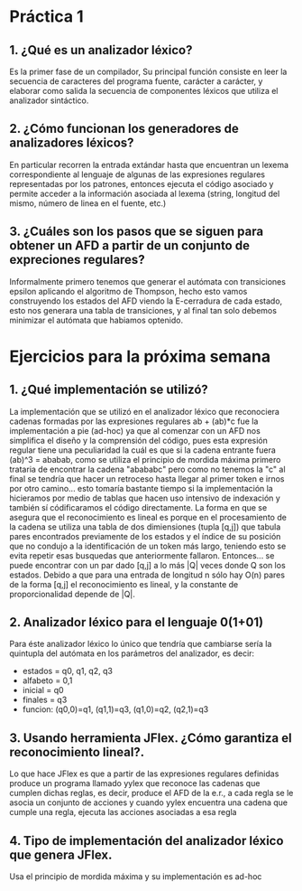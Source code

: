# Práctica 1

## 1. ¿Qué es un analizador léxico?
  Es la primer fase de un compilador, Su  principal  función  consiste  en  leer  la  secuencia  de caracteres  del  programa  fuente,  carácter  a  carácter,  y  elaborar  como  salida  la  secuencia  de componentes léxicos que utiliza el analizador sintáctico.
  
## 2. ¿Cómo funcionan los generadores de analizadores léxicos?
  En particular recorren la entrada extándar hasta que encuentran un lexema correspondiente al lenguaje de algunas de las expresiones regulares representadas por los patrones, entonces ejecuta el código asociado y permite acceder a la información asociada al lexema (string, longitud del mismo, número de linea en el fuente, etc.)

## 3. ¿Cuáles son los pasos que se siguen para obtener un AFD a partir de un conjunto de expreciones regulares?
  Informalmente primero tenemos que generar el autómata con transiciones epsilon aplicando el algoritmo de Thompson, hecho esto vamos construyendo los estados del AFD viendo la E-cerradura de cada estado, esto nos generara una tabla de transiciones, y al final tan solo debemos minimizar el autómata que habiamos optenido.


# Ejercicios para la próxima semana

## 1. ¿Qué implementación se utilizó?
  La implementación que se utilizó en el analizador léxico que reconociera cadenas formadas por las expresiones regulares ab + (ab)*c fue la implementación a pie (ad-hoc) ya que al comenzar con un AFD nos simplifica el diseño y la comprensión del código, pues esta expresión regular tiene una peculiaridad la cuál es que si la cadena entrante fuera (ab)^3 = ababab, como se utiliza el principio de mordida máxima primero trataria de encontrar la cadena "abababc" pero como no tenemos la "c" al final se tendría que hacer un retroceso hasta llegar al primer token e irnos por otro camino... esto tomaría bastante tiempo si la implementación la hicieramos por medio de tablas que hacen uso intensivo de indexación y también sí códificaramos el código directamente. La forma en que se asegura que el reconocimiento es lineal es porque en el procesamiento de la cadena se utiliza una tabla de dos dimiensiones (tupla [q,j]) que tabula pares encontrados previamente de los estados y el índice de su posición que no condujo a la identificación de un token más largo, teniendo esto se evita repetir esas busquedas que anteriormente fallaron. Entonces... se puede encontrar con un par dado [q,j] a lo más |Q| veces donde Q son los estados. Debido a que para una entrada de longitud n sólo hay O(n) pares de la forma [q,j] el reconocimiento es lineal, y la constante de proporcionalidad depende de |Q|.

## 2. Analizador léxico para el lenguaje 0(1+01)
  Para éste analizador léxico lo único que tendría que cambiarse sería la quintupla del autómata en los parámetros del analizador, es decir:
  * estados = q0, q1, q2, q3
  * alfabeto = 0,1
  * inicial = q0
  * finales = q3
  * funcion: (q0,0)=q1, (q1,1)=q3, (q1,0)=q2, (q2,1)=q3

## 3. Usando herramienta JFlex. ¿Cómo garantiza el reconocimiento lineal?. 
  Lo que hace JFlex es que a partir de las expresiones regulares definidas produce un programa llamado yylex que reconoce las cadenas que cumplen dichas reglas, es decir, produce el AFD de la e.r., a cada regla se le asocia un conjunto de acciones y cuando yylex encuentra una cadena que cumple una regla, ejecuta las acciones asociadas a esa regla

## 4. Tipo de implementación del analizador léxico que genera JFlex.
  Usa el principio de mordida máxima y su implementación es ad-hoc
